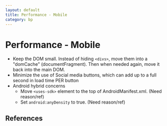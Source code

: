 ```yaml
---
layout: default
title: Performance - Mobile
category: bp
---
```


# Performance - Mobile

- Keep the DOM small. Instead of hiding `<divs>`, move them into a "domCache" (documentFragment). Then when needed again, move it back into the main DOM.
- Minimize the use of Social media buttons, which can add up to a full second in load time PER button
- Android hybrid concerns
	- Move `<uses-sdk>` element to the top of AndroidManifest.xml. (Need reason/ref)
	- Set `android:anyDensity` to true. (Need reason/ref)


## References


<!-- =====[ Keep all links inline.  It will make breaking up docs easier ]===== -->

